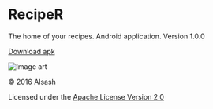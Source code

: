 # RecipeR

The home of your recipes. Android application. Version 1.0.0

[Download apk](../../raw/master/app/build/outputs/apk/app-debug.apk)

![Image art](/../../raw/master/jpg/123.jpg)


© 2016 Alsash

Licensed under the [Apache License Version 2.0](/../../blob/master/LICENSE)
